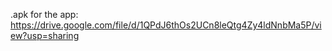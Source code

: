 .apk for the app: https://drive.google.com/file/d/1QPdJ6thOs2UCn8leQtg4Zy4ldNnbMa5P/view?usp=sharing
 
 
